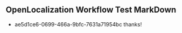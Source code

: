 ## OpenLocalization Workflow Test MarkDown
* ae5d1ce6-0699-466a-9bfc-7631a71954bc thanks!

<!--HONumber=Jul16_HO4-->



